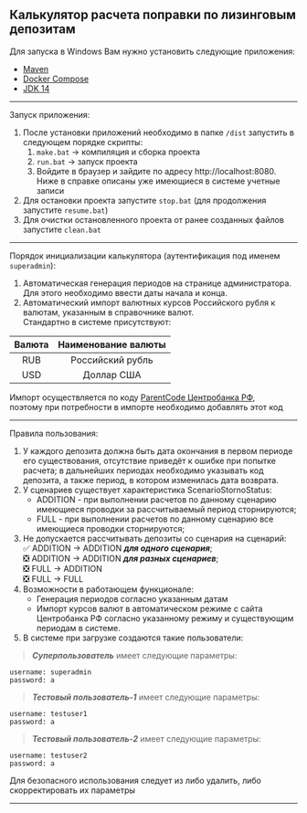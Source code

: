 ## Калькулятор расчета поправки по лизинговым депозитам

Для запуска в Windows Вам нужно установить следующие приложения:
* [Maven](https://maven.apache.org/download.cgi)
* [Docker Compose](https://docs.docker.com/compose/install/)
* [JDK 14](https://adoptopenjdk.net/)
***
Запуск приложения:
1. После установки приложений необходимо в папке `/dist` запустить в следующем порядке скрипты:  
    1. `make.bat`   -> компиляция и сборка проекта
    2. `run.bat`   -> запуск проекта
    3. Войдите в браузер и зайдите по адресу http://localhost:8080. Ниже в справке описаны уже имеющиеся в системе учетные записи 
2. Для остановки проекта запустите `stop.bat` (для продолжения запустите `resume.bat`)
3. Для очистки остановленного проекта от ранее созданных файлов запустите `clean.bat`
***
Порядок инициализации калькулятора (аутентификация под именем `superadmin`):
1. Автоматическая генерация периодов на странице администратора. Для этого необходимо ввести даты начала и конца.
2. Автоматический импорт валютных курсов Российского рубля к валютам, указанным в справочнике валют.  
Стандартно в системе присутствуют:  

| Валюта | Наименование валюты
|:----------------:|:---------:|
| RUB | Российский рубль |
| USD | Доллар США |

Импорт осуществляется по коду [ParentCode Центробанка РФ](http://www.cbr.ru/scripts/XML_valFull.asp),  
поэтому при потребности в импорте необходимо добавлять этот код
***
Правила пользования:
1. У каждого депозита должна быть дата окончания в первом периоде его существования, 
отсутствие приведёт к ошибке при попытке расчета; в дальнейших периодах необходимо указывать код депозита, а также период,
в котором изменилась дата возврата.
2. У сценариев существует характеристика ScenarioStornoStatus:
    * ADDITION - при выполнении расчетов по данному сценарию имеющиеся проводки за рассчитываемый период сторнируются;
    * FULL - при выполнении расчетов по данному сценарию все имеющиеся проводки сторнируются;
3. Не допускается рассчитывать депозиты со сценария на сценарий:  
    :white_check_mark: ADDITION -> ADDITION ***для одного сценария***;  
    :negative_squared_cross_mark: ADDITION -> ADDITION ***для разных сценариев***;  
    :negative_squared_cross_mark: FULL -> ADDITION  
    :negative_squared_cross_mark: FULL -> FULL
4. Возможности в работающем функционале:
    * Генерация периодов согласно указанным датам 
    * Импорт курсов валют в автоматическом режиме с сайта Центробанка РФ согласно указанному режиму и существующим периодам в системе.
2. В системе при загрузке создаются такие пользователи: 
> ***Суперпользователь*** имеет следующие параметры:  
```
username: superadmin
password: a
```
> ***Тестовый пользователь-1*** имеет следующие параметры:  
```
username: testuser1
password: a
```
> ***Тестовый пользователь-2*** имеет следующие параметры:  
```
username: testuser2
password: a
```
Для безопасного использования следует из либо удалить, либо скорректировать их параметры    
    
***